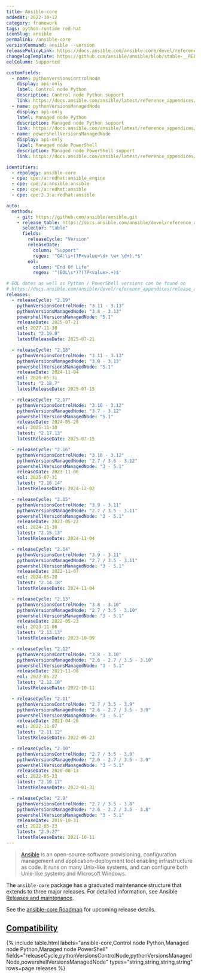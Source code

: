 ```yaml
---
title: Ansible-core
addedAt: 2022-10-12
category: framework
tags: python-runtime red-hat
iconSlug: ansible
permalink: /ansible-core
versionCommand: ansible --version
releasePolicyLink: https://docs.ansible.com/ansible-core/devel/reference_appendices/release_and_maintenance.html
changelogTemplate: https://github.com/ansible/ansible/blob/stable-__RELEASE_CYCLE__/changelogs/CHANGELOG-v__RELEASE_CYCLE__.rst
eolColumn: Supported

customFields:
  - name: pythonVersionsControlNode
    display: api-only
    label: Control node Python
    description: Control node Python support
    link: https://docs.ansible.com/ansible/latest/reference_appendices/release_and_maintenance.html#ansible-community-changelogs
  - name: pythonVersionsManagedNode
    display: api-only
    label: Managed node Python
    description: Managed node Python support
    link: https://docs.ansible.com/ansible/latest/reference_appendices/release_and_maintenance.html#ansible-community-changelogs
  - name: powershellVersionsManagedNode
    display: api-only
    label: Managed node PowerShell
    description: Managed node PowerShell support
    link: https://docs.ansible.com/ansible/latest/reference_appendices/release_and_maintenance.html#ansible-community-changelogs

identifiers:
  - repology: ansible-core
  - cpe: cpe:/a:redhat:ansible_engine
  - cpe: cpe:/a:ansible:ansible
  - cpe: cpe:/a:redhat:ansible
  - cpe: cpe:2.3:a:redhat:ansible

auto:
  methods:
    - git: https://github.com/ansible/ansible.git
    - release_table: https://docs.ansible.com/ansible/devel/reference_appendices/release_and_maintenance.html
      selector: "table"
      fields:
        releaseCycle: "Version"
        releaseDate:
          column: "Support"
          regex: '^GA:\s+(?P<value>\d+ \w+ \d+).*$'
        eol:
          column: "End Of Life"
          regex: '^(EOL\s*)?(?P<value>.+)$'

# EOL dates as well as Python / PowerShell versions can be found on
# https://docs.ansible.com/ansible/devel/reference_appendices/release_and_maintenance.html
releases:
  - releaseCycle: "2.19"
    pythonVersionsControlNode: "3.11 - 3.13"
    pythonVersionsManagedNode: "3.8 - 3.13"
    powershellVersionsManagedNode: "5.1"
    releaseDate: 2025-07-21
    eol: 2027-11-30
    latest: "2.19.0"
    latestReleaseDate: 2025-07-21

  - releaseCycle: "2.18"
    pythonVersionsControlNode: "3.11 - 3.13"
    pythonVersionsManagedNode: "3.8 - 3.13"
    powershellVersionsManagedNode: "5.1"
    releaseDate: 2024-11-04
    eol: 2026-05-31
    latest: "2.18.7"
    latestReleaseDate: 2025-07-15

  - releaseCycle: "2.17"
    pythonVersionsControlNode: "3.10 - 3.12"
    pythonVersionsManagedNode: "3.7 - 3.12"
    powershellVersionsManagedNode: "5.1"
    releaseDate: 2024-05-20
    eol: 2025-11-30
    latest: "2.17.13"
    latestReleaseDate: 2025-07-15

  - releaseCycle: "2.16"
    pythonVersionsControlNode: "3.10 - 3.12"
    pythonVersionsManagedNode: "2.7 / 3.6 - 3.12"
    powershellVersionsManagedNode: "3 - 5.1"
    releaseDate: 2023-11-06
    eol: 2025-07-31
    latest: "2.16.14"
    latestReleaseDate: 2024-12-02

  - releaseCycle: "2.15"
    pythonVersionsControlNode: "3.9 - 3.11"
    pythonVersionsManagedNode: "2.7 / 3.5 - 3.11"
    powershellVersionsManagedNode: "3 - 5.1"
    releaseDate: 2023-05-22
    eol: 2024-11-30
    latest: "2.15.13"
    latestReleaseDate: 2024-11-04

  - releaseCycle: "2.14"
    pythonVersionsControlNode: "3.9 - 3.11"
    pythonVersionsManagedNode: "2.7 / 3.5 - 3.11"
    powershellVersionsManagedNode: "3 - 5.1"
    releaseDate: 2022-11-07
    eol: 2024-05-20
    latest: "2.14.18"
    latestReleaseDate: 2024-11-04

  - releaseCycle: "2.13"
    pythonVersionsControlNode: "3.8 - 3.10"
    pythonVersionsManagedNode: "2.7 / 3.5 - 3.10"
    powershellVersionsManagedNode: "3 - 5.1"
    releaseDate: 2022-05-23
    eol: 2023-11-06
    latest: "2.13.13"
    latestReleaseDate: 2023-10-09

  - releaseCycle: "2.12"
    pythonVersionsControlNode: "3.8 - 3.10"
    pythonVersionsManagedNode: "2.6 - 2.7 / 3.5 - 3.10"
    powershellVersionsManagedNode: "3 - 5.1"
    releaseDate: 2021-11-08
    eol: 2023-05-22
    latest: "2.12.10"
    latestReleaseDate: 2022-10-11

  - releaseCycle: "2.11"
    pythonVersionsControlNode: "2.7 / 3.5 - 3.9"
    pythonVersionsManagedNode: "2.6 - 2.7 / 3.5 - 3.9"
    powershellVersionsManagedNode: "3 - 5.1"
    releaseDate: 2021-04-26
    eol: 2022-11-07
    latest: "2.11.12"
    latestReleaseDate: 2022-05-23

  - releaseCycle: "2.10"
    pythonVersionsControlNode: "2.7 / 3.5 - 3.9"
    pythonVersionsManagedNode: "2.6 - 2.7 / 3.5 - 3.9"
    powershellVersionsManagedNode: "3 - 5.1"
    releaseDate: 2020-08-13
    eol: 2022-05-23
    latest: "2.10.17"
    latestReleaseDate: 2022-01-31

  - releaseCycle: "2.9"
    pythonVersionsControlNode: "2.7 / 3.5 - 3.8"
    pythonVersionsManagedNode: "2.6 - 2.7 / 3.5 - 3.8"
    powershellVersionsManagedNode: "3 - 5.1"
    releaseDate: 2019-10-31
    eol: 2022-05-23
    latest: "2.9.27"
    latestReleaseDate: 2021-10-11
---
```


> [Ansible](https://www.ansible.com/) is an open-source software provisioning, configuration
> management and application-deployment tool enabling infrastructure as code. It runs on many
> Unix-like systems, and can configure both Unix-like systems and Microsoft Windows.

The `ansible-core` package has a graduated maintenance structure that extends to three major
releases. For detailed information, see Ansible [Releases and maintenance](https://docs.ansible.com/ansible/devel/reference_appendices/release_and_maintenance.html).

See the [ansible-core Roadmap](https://docs.ansible.com/ansible-core/devel/roadmap/ansible_core_roadmap_index.html)
for upcoming release details.

## [Compatibility](https://docs.ansible.com/ansible/latest/reference_appendices/release_and_maintenance.html#support-life)

{% include table.html
labels="ansible-core,Control node Python,Managed node Python,Managed node PowerShell"
fields="releaseCycle,pythonVersionsControlNode,pythonVersionsManagedNode,powershellVersionsManagedNode"
types="string,string,string,string"
rows=page.releases %}
